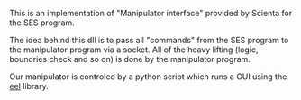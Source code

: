 This is an implementation of "Manipulator interface" provided by Scienta for the SES program.

The idea behind this dll is to pass all "commands" from the SES program to the manipulator program via a socket.
All of the heavy lifting (logic, boundries check and so on) is done by the manipulator program.

Our manipulator is controled by a python script which runs a GUI using the [eel](https://github.com/ChrisKnott/Eel) library.
